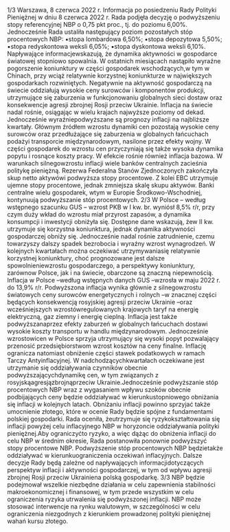 1/3
Warszawa, 8 czerwca 2022 r.
Informacja po posiedzeniu Rady Polityki Pieniężnej
w dniu 8 czerwca 2022 r.
Rada podjęła decyzję o podwyższeniu stopy referencyjnej NBP o 0,75 pkt proc., tj. do
poziomu 6,00%. Jednocześnie Rada ustaliła następujący poziom pozostałych stóp
procentowych NBP:
▪stopa lombardowa 6,50%;
▪stopa depozytowa 5,50%;
▪stopa redyskontowa weksli 6,05%;
▪stopa dyskontowa weksli 6,10%.
Napływające informacjewskazują, że dynamika aktywności w gospodarce światowej
stopniowo spowalnia. W ostatnich miesiącach nastąpiło wyraźne pogorszenie
koniunktury w części gospodarek wschodzących,w tym w Chinach, przy wciąż
relatywnie korzystnej koniunkturze w największych gospodarkach rozwiniętych.
Negatywnie na aktywność gospodarczą na świecie oddziałują wysokie ceny surowców i
komponentów produkcji, utrzymujące się zaburzenia w funkcjonowaniu globalnych sieci
dostaw oraz konsekwencje agresji zbrojnej Rosji przeciw Ukrainie.
Inflacja na świecie nadal rośnie, osiągając w wielu krajach najwyższe poziomy od dekad.
Jednocześnie wyraźniepodwyższane są prognozy inflacji na najbliższe kwartały.
Głównym źródłem wzrostu dynamiki cen pozostają wysokie ceny surowców oraz
przedłużające się zaburzenia w globalnych łańcuchach podażyi transporcie
międzynarodowym, nasilone przez efekty wojny. W części gospodarek do wzrostu cen
przyczyniają się także wysoka dynamika popytu i rosnące koszty pracy. W efekcie rośnie
również inflacja bazowa.
W warunkach silnegowzrostu inflacji wiele banków centralnych zacieśnia politykę
pieniężną. Rezerwa Federalna Stanów Zjednoczonych zakończyła skup netto aktywówi
podwyższa stopy procentowe. Z kolei EBC utrzymuje ujemne stopy procentowe, jednak
zmniejsza skalę skupu aktywów. Banki centralne wielu gospodarek, wtym w Europie
Środkowo-Wschodniej, kontynuują podwyższanie stóp procentowych.
2/3
W Polsce – według wstępnego szacunku GUS – wzrost PKB w I kw. br. wyniósł 8,5% r/r,
przy czym duży wkład do wzrostu miał przyrost zapasów, a dynamika konsumpcji i
inwestycji obniżyła się. Dostępne dane wskazują, żew II kw. utrzymuje się korzystna
koniunktura, jednak dynamika aktywności gospodarczej obniży się. Jednocześnie nadal
rośnie zatrudnienie, czemu towarzyszy dalszy spadek bezrobocia i wyraźny wzrost
wynagrodzeń. W kolejnych kwartałach można oczekiwać utrzymywaniasię relatywnie
korzystnej koniunktury, choć prognozowane jest dalsze spowolnieniewzrostu
gospodarczego, a perspektywy koniunktury, zarównow Polsce, jak i na świecie,
obarczone są znaczną niepewnością.
Inflacja w Polsce –według wstępnych danych GUS –wzrosła w maju 2022 r. do 13,9% r/r.
Podwyższona inflacja wynika głównie z silnegowzrostu światowych ceny surowców
energetycznych i rolnych –w znacznej części będących konsekwencją rosyjskiej agresji
przeciw Ukrainie –oraz wcześniejszych wzrostówregulowanych krajowych taryf na
energię elektryczną, gaz ziemny i energię cieplną. Inflacja jest także podwyższanaprzez
efekty zaburzeń w globalnych łańcuchach dostawi wysokie koszty transportu w handlu
międzynarodowym. Jednocześnie wzrostowicen w Polsce sprzyja utrzymujący się
wysoki popyt pozwalający przenosić przedsiębiorstwom wzrost kosztów na ceny finalne.
Inflację ogranicza natomiast obniżenie części stawek podatkowych w ramach Tarczy
Antyinflacyjnej. W nadchodzącychkwartałach oczekiwane jest utrzymanie się
oddziaływania czynników obecnie podwyższającychdynamikę cen, w tym związanych z
rosyjskąagresjązbrojnąprzeciw Ukrainie.Jednocześnie podwyższanie stóp
procentowych NBP wraz z wygasaniem wpływu szoków obecnie podbijających ceny
będzie oddziaływać w kierunkustopniowego obniżania się inflacji w kolejnych latach.
Obniżaniu inflacji powinno sprzyjać także umocnienie złotego, które w ocenie Rady
będzie spójne z fundamentami polskiej gospodarki.
Rada oceniła, żeutrzymuje się ryzykokształtowania się inflacji powyżej celu inflacyjnego
NBP w horyzoncie oddziaływania polityki pieniężnej.Aby ograniczyćto ryzyko, a więc
dążąc do obniżenia inflacji do celu NBP w średnim okresie, Rada postanowiła ponownie
podwyższyć stopy procentowe NBP. Podwyższenie stóp procentowych NBP będzietakże
oddziaływać w kierunkuograniczenia oczekiwań inflacyjnych.
Dalsze decyzje Rady będą zależne od napływających informacjidotyczących perspektyw
inflacji i aktywności gospodarczej, w tym od wpływu agresji zbrojnej Rosji przeciw
Ukrainiena polską gospodarkę.
3/3
NBP będzie podejmował wszelkie niezbędne działania w celu zapewnienia stabilności
makroekonomicznej i finansowej, w tym przede wszystkim w celu ograniczenia ryzyka
utrwalenia się podwyższonej inflacji. NBP może stosować interwencje na rynku
walutowym, w szczególności w celu ograniczenia niezgodnych z kierunkiem
prowadzonej polityki pieniężnej wahań kursu złotego.
